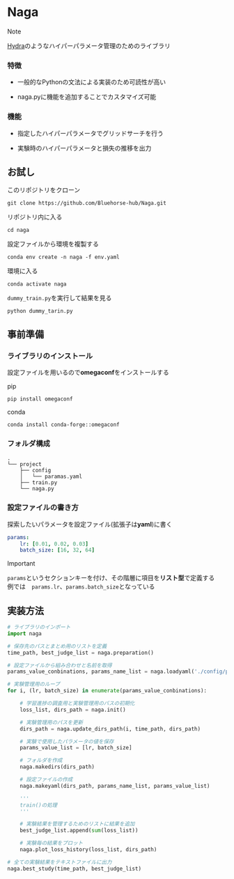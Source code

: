 # Naga

> [!NOTE]
> [Hydra](https://hydra.cc/docs/intro/)のようなハイパーパラメータ管理のためのライブラリ

### 特徴
- 一般的なPythonの文法による実装のため可読性が高い

- naga.pyに機能を追加することでカスタマイズ可能

### 機能
- 指定したハイパーパラメータでグリッドサーチを行う

- 実験時のハイパーパラメータと損失の推移を出力

## お試し

このリポジトリをクローン

```
git clone https://github.com/Bluehorse-hub/Naga.git
```

リポジトリ内に入る

```
cd naga
```

設定ファイルから環境を複製する

```
conda env create -n naga -f env.yaml
```

環境に入る

```
conda activate naga
```

`dummy_train.py`を実行して結果を見る

```
python dummy_tarin.py
```

## 事前準備

### ライブラリのインストール

設定ファイルを用いるので**omegaconf**をインストールする

pip

```
pip install omegaconf
```

conda

```
conda install conda-forge::omegaconf
```

### フォルダ構成

```
.
└── project
    ├── config
    │   └── paramas.yaml
    ├── train.py
    └── naga.py
```

### 設定ファイルの書き方
探索したいパラメータを設定ファイル(拡張子は**yaml**)に書く

```yaml
params:
    lr: [0.01, 0.02, 0.03]
    batch_size: [16, 32, 64]
```
> [!IMPORTANT]
>  `params`というセクションキーを付け、その階層に項目を**リスト型**で定義する  
>  例では　`params.lr`、`params.batch_size`となっている

## 実装方法

```python
# ライブラリのインポート
import naga

# 保存先のパスとまとめ用のリストを定義
time_path, best_judge_list = naga.preparation()

# 設定ファイルから組み合わせと名前を取得
params_value_conbinations, params_name_list = naga.loadyaml('./config/params.yaml')

# 実験管理用のループ
for i, (lr, batch_size) in enumerate(params_value_conbinations):

    # 学習進捗の調査用と実験管理用のパスの初期化
    loss_list, dirs_path = naga.init()

    # 実験管理用のパスを更新
    dirs_path = naga.update_dirs_path(i, time_path, dirs_path)

    # 実験で使用したパラメータの値を保存
    params_value_list = [lr, batch_size]

    # フォルダを作成
    naga.makedirs(dirs_path)

    # 設定ファイルの作成
    naga.makeyaml(dirs_path, params_name_list, params_value_list)

    '''
    train()の処理
    '''

    # 実験結果を管理するためのリストに結果を追加
    best_judge_list.append(sum(loss_list))

    # 実験毎の結果をプロット
    naga.plot_loss_history(loss_list, dirs_path)

# 全ての実験結果をテキストファイルに出力
naga.best_study(time_path, best_judge_list)
```
